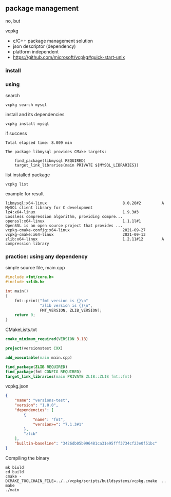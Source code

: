 ## package management
no, but

vcpkg
* c/C++ package management solution
* json descriptor (dependency)
* platform independent
* https://github.com/microsoft/vcpkg#quick-start-unix

### install


### using

search

```shell
vcpkg search mysql
```

install and its dependencies
```shell
vcpkg install mysql
```

if success

```shell
Total elapsed time: 8.009 min

The package libmysql provides CMake targets:

    find_package(libmysql REQUIRED)
    target_link_libraries(main PRIVATE ${MYSQL_LIBRARIES})
```

list installed package
```shell
vcpkg list
```

example for result
```shell
libmysql:x64-linux                                 8.0.20#2         A MySQL client library for C development
lz4:x64-linux                                      1.9.3#3          Lossless compression algorithm, providing compre...
openssl:x64-linux                                  1.1.1l#1         OpenSSL is an open source project that provides ...
vcpkg-cmake-config:x64-linux                       2021-09-27       
vcpkg-cmake:x64-linux                              2021-09-13       
zlib:x64-linux                                     1.2.11#12        A compression library

```

### practice: using any dependency

simple source file, main.cpp
```c
#include <fmt/core.h>
#include <zlib.h>

int main()
{
    fmt::print("fmt version is {}\n"
               "zlib version is {}\n", 
               FMT_VERSION, ZLIB_VERSION);
    return 0;
}
```

CMakeLists.txt
```cmake
cmake_minimum_required(VERSION 3.18)

project(versionstest CXX)

add_executable(main main.cpp)

find_package(ZLIB REQUIRED)
find_package(fmt CONFIG REQUIRED)
target_link_libraries(main PRIVATE ZLIB::ZLIB fmt::fmt)
```

vcpkg.json
```json
{
    "name": "versions-test",
    "version": "1.0.0",
    "dependencies": [
        {
            "name": "fmt",
            "version>=": "7.1.3#1"
        }, 
        "zlib"
    ],
    "builtin-baseline": "3426db05b996481ca31e95fff3734cf23e0f51bc"
}
```

Compiling the binary
```shell
mk biuld
cd build
cmake -DCMAKE_TOOLCHAIN_FILE=../../vcpkg/scripts/buildsystems/vcpkg.cmake  ..
make
./main
```